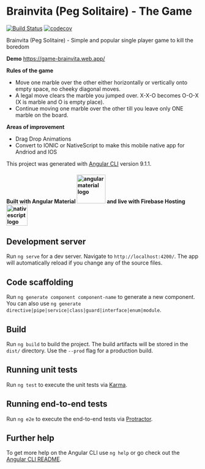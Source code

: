 # Brainvita (Peg Solitaire) - The Game
[![Build Status](https://travis-ci.org/adithyasathu/angular-brainvita.svg?branch=master)](https://travis-ci.org/adithyasathu/angular-brainvita)
[![codecov](https://codecov.io/gh/adithyasathu/angular-brainvita/branch/master/graph/badge.svg)](https://codecov.io/gh/adithyasathu/angular-brainvita)

Brainvita (Peg Solitaire) - Simple and popular single player game to kill the boredom

**Demo** https://game-brainvita.web.app/

**Rules of the game**

* Move one marble over the other either horizontally or vertically onto empty space, no cheeky diagonal moves.
* A legal move clears the marble you jumped over. X-X-O becomes O-O-X (X is marble and O is empty place).
* Continue moving one marble over the other till you leave only ONE marble on the board.


**Areas of improvement**

* Drag Drop Animations
* Convert to IONIC or NativeScript to make this mobile native app for Andriod and IOS




This project was generated with [Angular CLI](https://github.com/angular/angular-cli) version 9.1.1.

#### Built with Angular Material <img width="75" alt="angular material logo" src="https://user-images.githubusercontent.com/22003086/81472381-1b7b1b80-923b-11ea-941f-efc72f9741c2.png"> and live with Firebase Hosting <img width="55" alt="nativescript logo" src="https://user-images.githubusercontent.com/22003086/79031037-88b97380-7bdf-11ea-9986-a96fd760bc6d.png"> 

## Development server

Run `ng serve` for a dev server. Navigate to `http://localhost:4200/`. The app will automatically reload if you change any of the source files.

## Code scaffolding

Run `ng generate component component-name` to generate a new component. You can also use `ng generate directive|pipe|service|class|guard|interface|enum|module`.

## Build

Run `ng build` to build the project. The build artifacts will be stored in the `dist/` directory. Use the `--prod` flag for a production build.

## Running unit tests

Run `ng test` to execute the unit tests via [Karma](https://karma-runner.github.io).

## Running end-to-end tests

Run `ng e2e` to execute the end-to-end tests via [Protractor](http://www.protractortest.org/).

## Further help

To get more help on the Angular CLI use `ng help` or go check out the [Angular CLI README](https://github.com/angular/angular-cli/blob/master/README.md).
